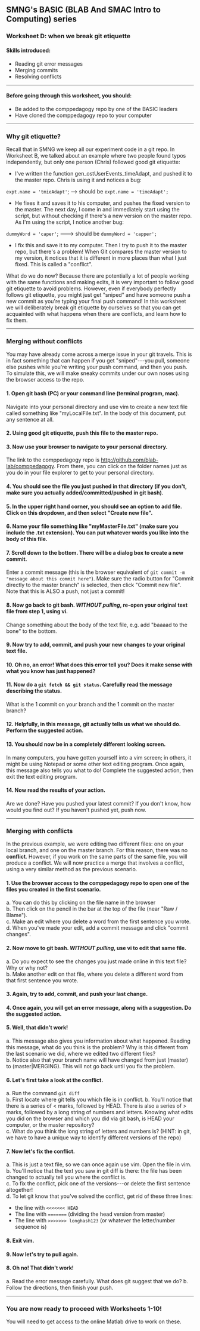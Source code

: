 ## SMNG's BASIC (BLAB And SMAC Intro to Computing) series
### Worksheet D: when we break git etiquette
 
#### Skills introduced: 
* Reading git error messages
* Merging commits
* Resolving conflicts

----------------------------------------------------------------------------------
#### Before going through this worksheet, you should:
* Be added to the comppedagogy repo by one of the BASIC leaders
* Have cloned the comppedagogy repo to your computer
----------------------------------------------------------------------------------
### Why git etiquette? 

Recall that in SMNG we keep all our experiment code in a git repo. In Worksheet B, we talked about an example where two people found typos independently, but only one person (Chris) followed good git etiquette: 

* I've written the function gen_ostUserEvents_timeAdapt, and pushed it to the master repo. Chris is using it and notices a bug: 

`expt.name = 'tmieAdapt'`; --> should be `expt.name = 'timeAdapt';` 

* He fixes it and saves it to his computer, and pushes the fixed version to the master. The next day, I come in and immediately start using the script, but without checking if there's a new version on the master repo. As I'm using the script, I notice another bug: 

`dummyWord = 'caper'`; ---> should be `dummyWord = 'capper'; `

* I fix this and save it to my computer. Then I try to push it to the master repo, but there's a problem! When Git compares the master version to my version, it notices that it is different in more places than what I just fixed. This is called a "conflict". 

What do we do now? Because there are potentially a lot of people working with the same functions and making edits, it is very important to follow good git etiquette to avoid problems. However, even if everybody perfectly follows git etiquette, you might just get "sniped" and have someone push a new commit as you're typing your final push command! In this worksheet we will deliberately break git etiquette by ourselves so that you can get acquainted with what happens when there are conflicts, and learn how to fix them. 

----------------------------
### Merging without conflicts

You may have already come across a merge issue in your git travels. This is in fact something that can happen if you get "sniped"---you pull, someone else pushes while you're writing your push command, and then you push. To simulate this, we will make sneaky commits under our own noses using the browser access to the repo. 

#### 1. Open git bash (PC) or your command line (terminal program, mac). 

Navigate into your personal directory and use vim to create a new text file called something like "myLocalFile.txt". In the body of this document, put any sentence at all.  

#### 2. Using good git etiquette, push this file to the master repo. 

#### 3. Now use your browser to navigate to your personal directory. 

The link to the comppedagogy repo is http://github.com/blab-lab/comppedagogy. From there, you can click on the folder names just as you do in your file explorer to get to your personal directory. 

#### 4. You should see the file you just pushed in that directory (if you don't, make sure you actually added/committed/pushed in git bash). 

#### 5. In the upper right hand corner, you should see an option to add file. Click on this dropdown, and then select "Create new file". 

#### 6. Name your file something like "myMasterFile.txt" (make sure you include the .txt extension). You can put whatever words you like into the body of this file. 

#### 7. Scroll down to the bottom. There will be a dialog box to create a new commit. 

Enter a commit message (this is the browser equivalent of `git commit -m "message about this commit here"`). Make sure the radio button for "Commit directly to the master branch" is selected, then click "Commit new file". Note that this is ALSO a push, not just a commit! 

#### 8. Now go back to git bash. *WITHOUT pulling*, re-open your original text file from step 1, using vi. 

Change something about the body of the text file, e.g. add "baaaad to the bone" to the bottom. 

#### 9. Now try to add, commit, and push your new changes to your original text file. 

#### 10. Oh no, an error! What does this error tell you? Does it make sense with what you know has just happened? 

#### 11. Now do a `git fetch && git status`. Carefully read the message describing the status. 

What is the 1 commit on your branch and the 1 commit on the master branch? 

#### 12. Helpfully, in this message, git actually tells us what we should do. Perform the suggested action. 

#### 13. You should now be in a completely different looking screen. 

In many computers, you have gotten yourself into a vim screen; in others, it might be using Notepad or some other text editing program. Once again, this message also tells you what to do! Complete the suggested action, then exit the text editing program. 

#### 14. Now read the results of your action. 

Are we done? Have you pushed your latest commit? If you don't know, how would you find out? If you haven't pushed yet, push now. 

----------------------------
### Merging with conflicts

In the previous example, we were editing two different files: one on your local branch, and one on the master branch. For this reason, there was no **conflict**. However, if you work on the same parts of the same file, you will produce a conflict. We will now practice a merge that involves a conflict, using a very similar method as the previous scenario. 

#### 1. Use the browser access to the comppedagogy repo to open one of the files you created in the first scenario. 
a. You can do this by clicking on the file name in the browser <br>
b. Then click on the pencil in the bar at the top of the file (near "Raw / Blame"). <br> 
c. Make an edit where you delete a word from the first sentence you wrote. <br>
d. When you've made your edit, add a commit message and click "commit changes". 

#### 2. Now move to git bash. *WITHOUT pulling*, use vi to edit that same file. 
a. Do you expect to see the changes you just made online in this text file? Why or why not? <br>
b. Make another edit on that file, where you delete a different word from that first sentence you wrote. 

#### 3. Again, try to add, commit, and push your last change. 

#### 4. Once again, you will get an error message, along with a suggestion. Do the suggested action. 

#### 5. Well, that didn't work! 
a. This message also gives you information about what happened. Reading this message, what do you think is the problem? Why is this different from the last scenario we did, where we edited two different files? <br>
b. Notice also that your branch name will have changed from just (master) to (master|MERGING). This will not go back until you fix the problem. 

#### 6. Let's first take a look at the conflict. 
a. Run the command `git diff` <br>
b. First locate where git tells you which file is in conflict. 
b. You'll notice that there is a series of < marks, followed by HEAD. There is also a series of > marks, followed by a long string of numbers and letters. Knowing what edits you did on the browser and which you did via git bash, is HEAD your computer, or the master repository? <br>
c. What do you think the long string of letters and numbers is? (HINT: in git, we have to have a unique way to identify different versions of the repo)

#### 7. Now let's fix the conflict. 
a. This is just a text file, so we can once again use vim. Open the file in vim. <br>
b. You'll notice that the text you saw in git diff is there: the file has been changed to actually tell you where the conflict is. <br>
c. To fix the conflict, pick one of the versions---or delete the first sentence altogether! <br>
d. To let git know that you've solved the conflict, get rid of these three lines: 
* the line with `<<<<<<< HEAD`
* The line with `=======` (dividing the head version from master)
* The line with `>>>>>>> longhash123` (or whatever the letter/number sequence is)

#### 8. Exit vim. 

#### 9. Now let's try to pull again. 

#### 8. Oh no! That didn't work! 
a. Read the error message carefully. What does git suggest that we do? 
b. Follow the directions, then finish your push. 

----------------------------------
### You are now ready to proceed with Worksheets 1-10! 
You will need to get access to the online Matlab drive to work on these. 


